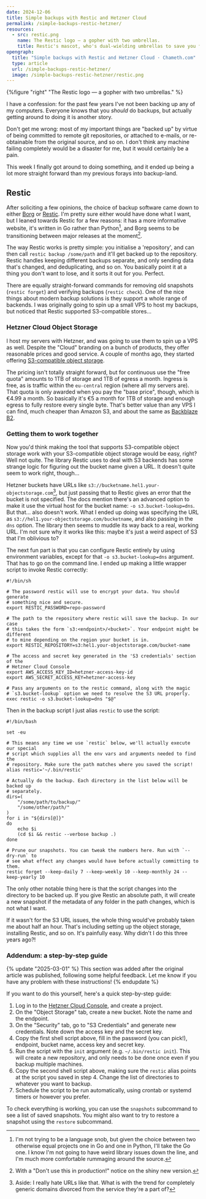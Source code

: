 ```yaml
---
date: 2024-12-06
title: Simple backups with Restic and Hetzner Cloud
permalink: /simple-backups-restic-hetzner/
resources:
  - src: restic.png
    name: The Restic logo — a gopher with two umbrellas.
    title: Restic's mascot, who's dual-wielding umbrellas to save you from a rainy day.
opengraph:
  title: "Simple backups with Restic and Hetzner Cloud · Chameth.com"
  type: article
  url: /simple-backups-restic-hetzner/
  image: /simple-backups-restic-hetzner/restic.png
---
```


{%figure "right" "The Restic logo — a gopher with two umbrellas." %}

I have a confession: for the past few years I've not been backing up any of my
computers. Everyone knows that you _should_ do backups, but actually getting
around to doing it is another story.

Don't get me wrong: most of my important things are "backed up" by virtue of
being committed to remote git repositories, or attached to e-mails, or
re-obtainable from the original source, and so on. I don't think any machine
failing completely would be a disaster for me, but it would certainly be a pain.

This week I finally got around to doing something, and it ended up being a lot
more straight forward than my previous forays into backup-land.

## Restic

After soliciting a few opinions, the choice of backup software came down to
either [Borg](https://www.borgbackup.org/) or [Restic](https://restic.net/).
I'm pretty sure either would have done what I want, but I leaned towards Restic
for a few reasons: it has a more informative website, it's written in Go
rather than Python[^1], and Borg seems to be transitioning between major
releases at the moment[^2].

<!--more-->

The way Restic works is pretty simple: you initialise a 'repository', and can
then call `restic backup /some/path` and it'll get backed up to the repository.
Restic handles keeping different backups separate, and only sending data that's
changed, and deduplicating, and so on. You basically point it at a thing you
don't want to lose, and it sorts it out for you. Perfect.

There are equally straight-forward commands for removing old snapshots
(`restic forget`) and verifying backups (`restic check`). One of the nice things
about modern backup solutions is they support a whole range of backends. I was
originally going to spin up a small VPS to host my backups, but noticed that
Restic supported S3-compatible stores…

### Hetzner Cloud Object Storage

I host my servers with Hetzner, and was going to use them to spin up a VPS as
well. Despite the "Cloud" branding on a bunch of products, they offer reasonable
prices and good service. A couple of months ago, they started offering
[S3-compatible object storage](https://docs.hetzner.com/storage/object-storage/overview).

The pricing isn't totally straight forward, but for continuous use the "free
quota" amounts to 1TB of storage and 1TB of egress a month. Ingress is free,
as is traffic within the `eu-central` region (where all my servers are). That
quota is only awarded when you pay the "base price", though, which is €4.99 a
month. So basically it's €5 a month for 1TB of storage and enough egress to
fully restore every single byte. That's better value than any VPS I can find,
much cheaper than Amazon S3, and about the same as
[Backblaze B2](https://www.backblaze.com/cloud-storage).

### Getting them to work together

Now you'd think making the tool that supports S3-compatible object storage
work with your S3-compatible object storage would be easy, right? Well not
quite. The library Restic uses to deal with S3 backends has some
strange logic for figuring out the bucket name given a URL. It doesn't quite
seem to work right, though…

Hetzner buckets have URLs like `s3://bucketname.hel1.your-objectstorage.com`[^3],
but just passing that to Restic gives an error that the bucket is not specified.
The docs mention there's an advanced option to make it use the virtual host for
the bucket name: `-o s3.bucket-lookup=dns`. But that… also doesn't work.
What I ended up doing was specifying the URL as
`s3://hel1.your-objectstorage.com/bucketname`, and also passing in the `dns`
option. The library then seems to muddle its way back to a real, working URL.
I'm not sure why it works like this: maybe it's just a weird aspect of S3 that
I'm oblivious to?

The next fun part is that you can configure Restic entirely by using environment
variables, except for that `-o s3.bucket-lookup=dns` argument. That has to go
on the command line. I ended up making a little wrapper script to invoke Restic
correctly:

```shell
#!/bin/sh

# The password restic will use to encrypt your data. You should generate
# something nice and secure.
export RESTIC_PASSWORD=repo-password

# The path to the repository where restic will save the backup. In our case
# this takes the form `s3:<endpoint>/<bucket>`. Your endpoint might be different
# to mine depending on the region your bucket is in.
export RESTIC_REPOSITORY=s3:hel1.your-objectstorage.com/bucket-name

# The access and secret key generated in the 'S3 credentials' section of the
# Hetzner Cloud Console
export AWS_ACCESS_KEY_ID=hetzner-access-key-id
export AWS_SECRET_ACCESS_KEY=hetzner-access-key

# Pass any arguments on to the restic command, along with the magic
# `s3.bucket-lookup` option we need to resolve the S3 URL properly.
exec restic -o s3.bucket-lookup=dns "$@"
```

Then in the backup script I just alias `restic` to use the script:

```shell
#!/bin/bash

set -eu

# This means any time we use `restic` below, we'll actually execute our special
# script which supplies all the env vars and arguments needed to find the
# repository. Make sure the path matches where you saved the script!
alias restic='~/.bin/restic'

# Actually do the backup. Each directory in the list below will be backed up
# separately.
dirs=(
	"/some/path/to/backup/"
	"/some/other/path/"
)
for i in "${dirs[@]}" 
do
	echo $i
	(cd $i && restic --verbose backup .)
done

# Prune our snapshots. You can tweak the numbers here. Run with `--dry-run` to
# see what effect any changes would have before actually committing to them. 
restic forget --keep-daily 7 --keep-weekly 10 --keep-monthly 24 --keep-yearly 10
```

The only other notable thing here is that the script changes into the directory
to be backed up. If you give Restic an absolute path, it will create a new
snapshot if the metadata of any folder in the path changes, which is not what
I want.

If it wasn't for the S3 URL issues, the whole thing would've probably taken
me about half an hour. That's including setting up the object storage,
installing Restic, and so on. It's painfully easy. Why didn't I do this three
years ago?!

### Addendum: a step-by-step guide

{% update "2025-03-01" %}
This section was added after the original article was published, following some
helpful feedback. Let me know if you have any problem with these instructions!
{% endupdate %}

If you want to do this yourself, here's a quick step-by-step guide:

1. Log in to the [Hetzner Cloud Console](https://console.hetzner.cloud), and
   create a project.
2. On the "Object Storage" tab, create a new bucket. Note the name and the
   endpoint.
3. On the "Security" tab, go to "S3 Credentials" and generate new credentials.
   Note down the access key and the secret key.
4. Copy the first shell script above, fill in the password (you can pick!),
   endpoint, bucket name, access key and secret key.
5. Run the script with the `init` argument (e.g. `~/.bin/restic init`). This
   will create a new repository, and only needs to be done once even if you
   backup multiple machines.
6. Copy the second shell script above, making sure the `restic` alias points
   at the script you saved in step 4. Change the list of directories to
   whatever you want to backup.
7. Schedule the script to be run automatically, using crontab or systemd timers
   or however you prefer.

To check everything is working, you can use the `snapshots` subcommand to see
a list of saved snapshots. You might also want to try to restore a snapshot
using the `restore` subcommand.

[^1]: I'm not trying to be a language snob, but given the choice between two
otherwise equal projects one in Go and one in Python, I'll take the Go one.
I know I'm not going to have weird library issues down the line, and I'm much
more comfortable rummaging around the source.

[^2]: With a "Don't use this in production!" notice on the shiny new version.

[^3]: Aside: I really hate URLs like that. What is with the trend for completely
generic domains divorced from the service they're a part of?